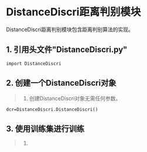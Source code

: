 # DistanceDiscri距离判别模块
   
   DistanceDiscri距离判别模块包含距离判别算法的实现。
   
   ## 1. 引用头文件"DistanceDiscri.py"
    import DistanceDiscri
    
   ## 2. 创建一个DistanceDiscri对象
   > 1. 创建DistanceDiscri对象无需任何参数。
   
    dcr=DistanceDiscri.DistanceDiscri()
   
   ## 3. 使用训练集进行训练
   > 1. 
